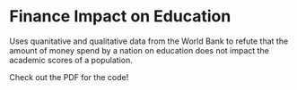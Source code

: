 # Finance Impact on Education
Uses quanitative and qualitative data from the World Bank to refute that the amount of money spend by a nation on education does not impact the academic scores of a population.

Check out the PDF for the code!
